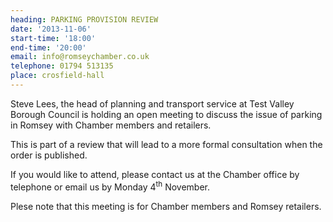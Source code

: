```yaml
---
heading: PARKING PROVISION REVIEW
date: '2013-11-06'
start-time: '18:00'
end-time: '20:00'
email: info@romseychamber.co.uk
telephone: 01794 513135
place: crosfield-hall
---
```

Steve Lees, the head of planning and transport service at Test Valley Borough Council is holding an open meeting to discuss the issue of parking in Romsey with Chamber members and retailers.

This is part of a review that will lead to a more formal consultation when the order is published.

If you would like to attend, please contact us at the Chamber office by telephone or email us by Monday 4<sup>th</sup> November.

Plese note that this meeting is for Chamber members and Romsey retailers.
